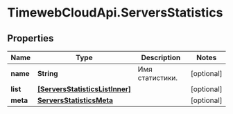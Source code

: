 # TimewebCloudApi.ServersStatistics

## Properties

Name | Type | Description | Notes
------------ | ------------- | ------------- | -------------
**name** | **String** | Имя статистики. | [optional] 
**list** | [**[ServersStatisticsListInner]**](ServersStatisticsListInner.md) |  | [optional] 
**meta** | [**ServersStatisticsMeta**](ServersStatisticsMeta.md) |  | [optional] 



